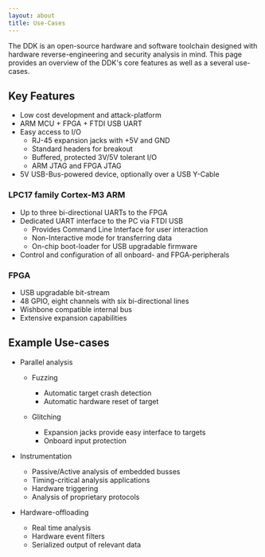 ```yaml
---
layout: about
title: Use-Cases
---
```


The DDK is an open-source hardware and software toolchain designed with hardware reverse-engineering and security analysis in mind.
This page provides an overview of the DDK's core features as well as a several use-cases.

## Key Features
* Low cost development and attack-platform
* ARM MCU + FPGA + FTDI USB UART
* Easy access to I/O
  - RJ-45 expansion jacks with +5V and GND
  - Standard headers for breakout
  - Buffered, protected 3V/5V tolerant I/O
  - ARM JTAG and FPGA JTAG
* 5V USB-Bus-powered device, optionally over a USB Y-Cable

### LPC17 family Cortex-M3 ARM
* Up to three bi-directional UARTs to the FPGA
* Dedicated UART interface to the PC via FTDI USB
  - Provides Command Line Interface for user interaction
  - Non-Interactive mode for transferring data
  - On-chip boot-loader for USB upgradable firmware
* Control and configuration of all onboard- and FPGA-peripherals

### FPGA
* USB upgradable bit-stream
* 48 GPIO, eight channels with six bi-directional lines
* Wishbone compatible internal bus
* Extensive expansion capabilities

## Example Use-cases

* Parallel analysis
  - Fuzzing
    * Automatic target crash detection
    * Automatic hardware reset of target

  - Glitching
    * Expansion jacks provide easy interface to targets
    * Onboard input protection
            
    
* Instrumentation
  - Passive/Active analysis of embedded busses
  - Timing-critical analysis applications
  - Hardware triggering
  - Analysis of proprietary protocols

* Hardware-offloading
  - Real time analysis
  - Hardware event filters
  - Serialized output of relevant data
